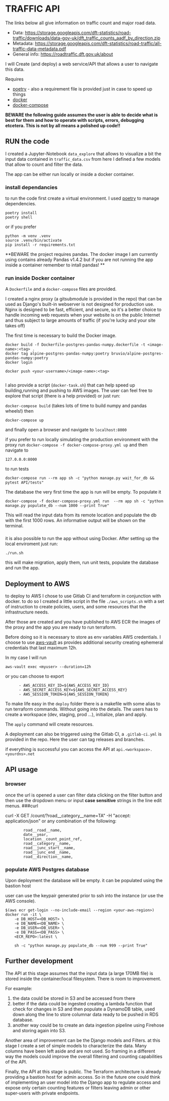 # TRAFFIC API

The links below all give information on traffic count and major road data.

- Data: <https://storage.googleapis.com/dft-statistics/road-traffic/downloads/data-gov-uk/dft_traffic_counts_aadf_by_direction.zip>
- Metadata: <https://storage.googleapis.com/dft-statistics/road-traffic/all-traffic-data-metadata.pdf>
- General info: <https://roadtraffic.dft.gov.uk/about>

I will Create (and deploy) a web service/API that allows a user to navigate this data.


Requires
- [poetry](https://python-poetry.org/docs/) - also a requirement file is provided just in case to speed up things
- [docker](https://docs.docker.com/get-docker/)
- [docker-compose](https://docs.docker.com/compose/install/)

**BEWARE
the following guide assumes the user is able to decide what is best for them and how to operate with scripts, errors, debugging etcetera. This is not by all means a polished up code!!**


## RUN the code 

I created a Jupyter-Notebook `data_explore` that allows to visualize a bit the input data contained in `traffic_data.csv`
from here I defined a few models that allow to count and filter the data.



The app can be either run locally or inside a docker container.





### install dependancies

to run the code first create a virtual environment. I used [poetry](https://python-poetry.org/docs/) to manage dependencies.

```
poetry install
poetry shell
```
or if you prefer

```
python -m venv .venv
source .venv/bin/activate
pip install -r requirements.txt
```

**BEWARE
the project requires pandas. The docker image I am currently using contains already Pandas v1.4.2 but if you are not running the app inside a container remember to intall pandas! **

### run inside Docker container
A `Dockerfile` and a `docker-compose` files are provided.

I created a nginx proxy (a gitsubmodule is provided in the repo) that can be used as Django's built-in webserver is not designed for production use.
Nginx is designed to be fast, efficient, and secure, so it's a better choice to handle incoming web requests when your website is on the public Internet and thus subject to large amounts of traffic (if you're lucky and your site takes off)

The first time is necessary to build the Docker image. 

```
docker build -f Dockerfile-postgres-pandas-numpy.dockerfile -t <image-name>:<tag> .
docker tag alpine-postgres-pandas-numpy:poetry bruvio/alpine-postgres-pandas-numpy:poetry
docker login

docker push <your-username>/<image-name>:<tag>


```

I also provide a script (`docker-task.sh`) that can help speed up building,running and pushing to AWS images. The user can feel free to explore that script (there is a help provided) or just run:


`docker-compose build` (takes lots of time to build numpy and pandas wheels!)
then

`docker-compose up`

and finally open a browser and navigate to `localhost:8000`

if you prefer to run locally simulating the production environment with the proxy run
`docker-compose -f docker-compose-proxy.yml up` and then navigate to

`127.0.0.0:8000`

to run tests
```
docker-compose run --rm app sh -c "python manage.py wait_for_db && pytest API/tests"
```

The database the very first time the app is run will be empty. To populate it

```
docker-compose -f docker-compose-proxy.yml run  --rm app sh -c "python manage.py populate_db --num 1000 --print True"
```
This will read the input data from its remote location and populate the db with the first 1000 rows. An informative output will be shown on the terminal.


###
it is also possible to run the app without using Docker. After setting up the local enviroment just run:
```
./run.sh
```
this will make migration, apply them, run unit tests, populate the database and run the app.


## Deployment to AWS

to deploy to AWS I chose to use Gitlab CI and terraform in conjunction with docker.
to do so I created a little script in the file `./aws_scripts.sh` with a set of instruction to create policies, users, and some resources that the infrastructure needs.

After those are created and you have published to AWS ECR the images of the proxy and the app you are ready to run terraform.

Before doing so it is necessary to store as env variables AWS credentials.
I choose to use [aws-vault](https://github.com/99designs/aws-vault) as provides additional security creating ephemeral credentials that last maximum 12h.

In my case I will run

`aws-vault exec <myuser> --duration=12h`

or you can choose to export
```
      - AWS_ACCESS_KEY_ID=${AWS_ACCESS_KEY_ID}
      - AWS_SECRET_ACCESS_KEY=${AWS_SECRET_ACCESS_KEY}
      - AWS_SESSION_TOKEN=${AWS_SESSION_TOKEN}
```


To make life easy in the `deploy` folder there is a makefile with some alias to run terraform commands.
Without going into the details.
The users has to create a workspace (dev, staging, prod ...), initialize, plan and apply.

The `apply` command will create resources.


A deployment can also be triggered using the Gitlab CI, a `.gitlab-ci.yml` is provided in the repo. Here the user can tag releases and branches.

if everything is successful you can access the API at
`api.<workspace>.<yourdns>.net`


## API usage
### browser
once the url is opened a user can filter data clicking on the filter button and then use the dropdown menu or input **case sensitive** strings in the line edit menus.
###curl


curl -X GET <host>/count/?road__category__name=TA" -H "accept: application/json"
or any combination of the following:
```
        road__road__name,
        date__year,
        location__count_point_ref,
        road__category__name,
        road__junc_start__name,
        road__junc_end__name,
        road__direction__name,
```

### populate AWS Postgres database

Upon deployment the database will be empty.
it can be populated using the bastion host

user can use the keypair generated prior to ssh into the instance (or use the AWS console).
```
$(aws ecr get-login --no-include-email --region <your-aws-region>)
docker run -it \
    -e DB_HOST=<DB_HOST> \
    -e DB_NAME=<DB_NAME> \
    -e DB_USER=<DB_USER> \
    -e DB_PASS=<DB_PASS> \
    <ECR_REPO>:latest \

    sh -c "python manage.py populate_db --num 999 --print True"

```

## Further development

The API at this stage assumes that the input data (a large 170MB file) is stored inside the container/local filesystem. There is room to improvement.

For example:

1) the data could be stored in S3 and be accessed from there
2) better if the data could be ingested creating a lambda function that check for changes in S3 and then populate a DynamoDB table, used down along the line to store columnar data ready to be pushed in RDS database.
3) another way could be to create an data ingestion pipeline using Firehose and storing again into S3.


Another area of improvement can be the Django models and Filters. at this stage I create a set of simple models to characterize the data. Many columns have been left aside and are not used. So framing in a different way the models could improve the overall filtering and counting capabilities of the API.


Finally, the API at this stage is public. The Terraform architecture is already providing a bastion host for admin access. So in the future one could think of implementing an user model into the Django app to regulate access and expose only certain counting features or filters leaving admin or other super-users with private endpoints.
